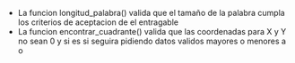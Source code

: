 - La funcion longitud_palabra() valida que el tamaño de la palabra cumpla los criterios de aceptacion de el entragable
- La funcion 
 encontrar_cuadrante() valida que las coordenadas para X y Y no sean 0 y si es si seguira pidiendo datos validos mayores o menores a o
